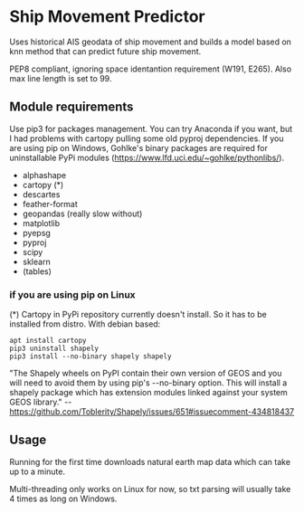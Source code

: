 # Ship Movement Predictor

Uses historical AIS geodata of ship movement and builds a model based on knn method that can predict future ship movement.

PEP8 compliant, ignoring space identantion requirement (W191, E265). Also max line length is set to 99.

Module requirements
------
Use pip3 for packages management. You can try Anaconda if you want, but I had problems with cartopy pulling some old pyproj dependencies. If you are using pip on Windows, Gohlke's binary packages are required for uninstallable PyPi modules (https://www.lfd.uci.edu/~gohlke/pythonlibs/).

- alphashape
- cartopy (*)
- descartes
- feather-format
- geopandas (really slow without)
- matplotlib
- pyepsg
- pyproj
- scipy
- sklearn
- (tables)

### if you are using pip on Linux
(*) Cartopy in PyPi repository currently doesn't install. So it has to be installed from distro. With debian based:

    apt install cartopy
    pip3 uninstall shapely
    pip3 install --no-binary shapely shapely

"The Shapely wheels on PyPI contain their own version of GEOS and you will need to avoid them by using pip's --no-binary option. This will install a shapely package which has extension modules linked against your system GEOS library." -- https://github.com/Toblerity/Shapely/issues/651#issuecomment-434818437

Usage
-----
Running for the first time downloads natural earth map data which can take up to a minute.

Multi-threading only works on Linux for now, so txt parsing will usually take 4 times as long on Windows.
